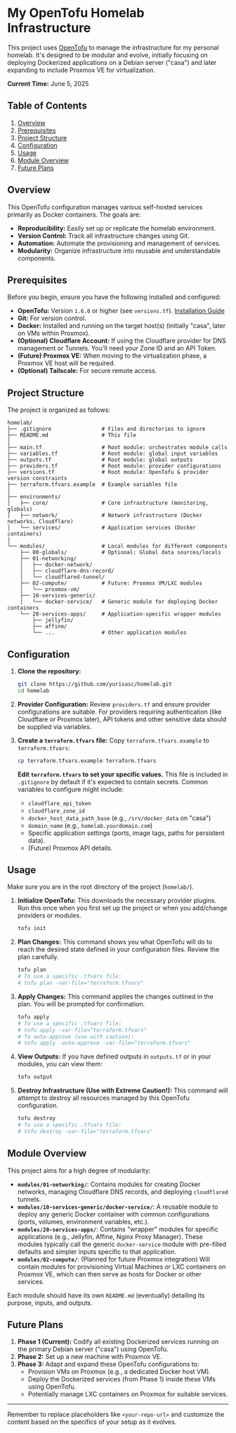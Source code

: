 # My OpenTofu Homelab Infrastructure

This project uses [OpenTofu](https://opentofu.org/) to manage the infrastructure for my personal homelab. It's designed to be modular and evolve, initially focusing on deploying Dockerized applications on a Debian server ("casa") and later expanding to include Proxmox VE for virtualization.

**Current Time:** June 5, 2025

## Table of Contents

1.  [Overview](#overview)
2.  [Prerequisites](#prerequisites)
3.  [Project Structure](#project-structure)
4.  [Configuration](#configuration)
5.  [Usage](#usage)
6.  [Module Overview](#module-overview)
7.  [Future Plans](#future-plans)

## Overview

This OpenTofu configuration manages various self-hosted services primarily as Docker containers. The goals are:

* **Reproducibility:** Easily set up or replicate the homelab environment.
* **Version Control:** Track all infrastructure changes using Git.
* **Automation:** Automate the provisioning and management of services.
* **Modularity:** Organize infrastructure into reusable and understandable components.

## Prerequisites

Before you begin, ensure you have the following installed and configured:

* **OpenTofu:** Version `1.6.0` or higher (see `versions.tf`). [Installation Guide](https://opentofu.org/docs/intro/install/)
* **Git:** For version control.
* **Docker:** Installed and running on the target host(s) (initially "casa", later on VMs within Proxmox).
* **(Optional) Cloudflare Account:** If using the Cloudflare provider for DNS management or Tunnels. You'll need your Zone ID and an API Token.
* **(Future) Proxmox VE:** When moving to the virtualization phase, a Proxmox VE host will be required.
* **(Optional) Tailscale:** For secure remote access.

## Project Structure

The project is organized as follows:

```
homelab/
├── .gitignore                # Files and directories to ignore
├── README.md                 # This file
│
├── main.tf                   # Root module: orchestrates module calls
├── variables.tf              # Root module: global input variables
├── outputs.tf                # Root module: global outputs
├── providers.tf              # Root module: provider configurations
├── versions.tf               # Root module: OpenTofu & provider version constraints
├── terraform.tfvars.example  # Example variables file
│
├── environments/
│   ├── core/                 # Core infrastructure (monitoring, globals)
│   ├── network/              # Network infrastructure (Docker networks, Cloudflare)
│   └── services/             # Application services (Docker containers)
│
└── modules/                  # Local modules for different components
    ├── 00-globals/           # Optional: Global data sources/locals
    ├── 01-networking/
    │   ├── docker-network/
    │   ├── cloudflare-dns-record/
    │   └── cloudflared-tunnel/
    ├── 02-compute/           # Future: Proxmox VM/LXC modules
    │   └── proxmox-vm/
    ├── 10-services-generic/
    │   └── docker-service/   # Generic module for deploying Docker containers
    └── 20-services-apps/     # Application-specific wrapper modules
        ├── jellyfin/
        ├── affine/
        └── ...               # Other application modules
```

## Configuration

1.  **Clone the repository:**
    ```bash
    git clone https://github.com/yurisasc/homelab.git
    cd homelab
    ```

2.  **Provider Configuration:**
    Review `providers.tf` and ensure provider configurations are suitable. For providers requiring authentication (like Cloudflare or Proxmox later), API tokens and other sensitive data should be supplied via variables.

3.  **Create a `terraform.tfvars` file:**
    Copy `terraform.tfvars.example` to `terraform.tfvars`:
    ```bash
    cp terraform.tfvars.example terraform.tfvars
    ```
    **Edit `terraform.tfvars` to set your specific values.** This file is included in `.gitignore` by default if it's expected to contain secrets.
    Common variables to configure might include:
    * `cloudflare_api_token`
    * `cloudflare_zone_id`
    * `docker_host_data_path_base` (e.g., `/srv/docker_data` on "casa")
    * `domain_name` (e.g., `homelab.yourdomain.com`)
    * Specific application settings (ports, image tags, paths for persistent data).
    * (Future) Proxmox API details.

## Usage

Make sure you are in the root directory of the project (`homelab/`).

1.  **Initialize OpenTofu:**
    This downloads the necessary provider plugins. Run this once when you first set up the project or when you add/change providers or modules.
    ```bash
    tofu init
    ```

2.  **Plan Changes:**
    This command shows you what OpenTofu will do to reach the desired state defined in your configuration files. Review the plan carefully.
    ```bash
    tofu plan
    # To use a specific .tfvars file:
    # tofu plan -var-file="terraform.tfvars"
    ```

3.  **Apply Changes:**
    This command applies the changes outlined in the plan. You will be prompted for confirmation.
    ```bash
    tofu apply
    # To use a specific .tfvars file:
    # tofu apply -var-file="terraform.tfvars"
    # To auto-approve (use with caution):
    # tofu apply -auto-approve -var-file="terraform.tfvars"
    ```

4.  **View Outputs:**
    If you have defined outputs in `outputs.tf` or in your modules, you can view them:
    ```bash
    tofu output
    ```

5.  **Destroy Infrastructure (Use with Extreme Caution!):**
    This command will attempt to destroy all resources managed by this OpenTofu configuration.
    ```bash
    tofu destroy
    # To use a specific .tfvars file:
    # tofu destroy -var-file="terraform.tfvars"
    ```

## Module Overview

This project aims for a high degree of modularity:

* **`modules/01-networking/`**: Contains modules for creating Docker networks, managing Cloudflare DNS records, and deploying `cloudflared` tunnels.
* **`modules/10-services-generic/docker-service/`**: A reusable module to deploy any generic Docker container with common configurations (ports, volumes, environment variables, etc.).
* **`modules/20-services-apps/`**: Contains "wrapper" modules for specific applications (e.g., Jellyfin, Affine, Nginx Proxy Manager). These modules typically call the generic `docker-service` module with pre-filled defaults and simpler inputs specific to that application.
* **`modules/02-compute/`**: (Planned for future Proxmox integration) Will contain modules for provisioning Virtual Machines or LXC containers on Proxmox VE, which can then serve as hosts for Docker or other services.

Each module should have its own `README.md` (eventually) detailing its purpose, inputs, and outputs.

## Future Plans

1.  **Phase 1 (Current):** Codify all existing Dockerized services running on the primary Debian server ("casa") using OpenTofu.
2.  **Phase 2:** Set up a new machine with Proxmox VE.
3.  **Phase 3:** Adapt and expand these OpenTofu configurations to:
    * Provision VMs on Proxmox (e.g., a dedicated Docker host VM).
    * Deploy the Dockerized services (from Phase 1) inside these VMs using OpenTofu.
    * Potentially manage LXC containers on Proxmox for suitable services.

---

Remember to replace placeholders like `<your-repo-url>` and customize the content based on the specifics of your setup as it evolves.